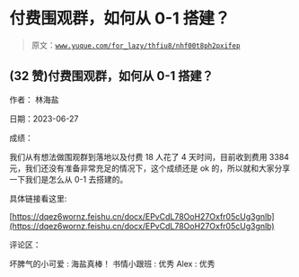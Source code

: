 # 付费围观群，如何从 0-1 搭建？

> 原文：[`www.yuque.com/for_lazy/thfiu8/nhf00t8ph2pxifep`](https://www.yuque.com/for_lazy/thfiu8/nhf00t8ph2pxifep)



## (32 赞)付费围观群，如何从 0-1 搭建？ 

作者： 林海盐 

日期：2023-06-27 

成绩： 

我们从有想法做围观群到落地以及付费 18 人花了 4 天时间，目前收到费用 3384 元，我们还没有准备非常充足的情况下，这个成绩还是 ok 的，所以就和大家分享一下我们是怎么从 0-1 去搭建的。 

具体链接看这里: 

[https://dqez6wornz.feishu.cn/docx/EPvCdL78OoH27Oxfr05cUg3gnlb](https://dqez6wornz.feishu.cn/docx/EPvCdL78OoH27Oxfr05cUg3gnlb) 

评论区： 

坏脾气的小可爱 : 海盐真棒！ 书情小跟班 : 优秀 Alex : 优秀